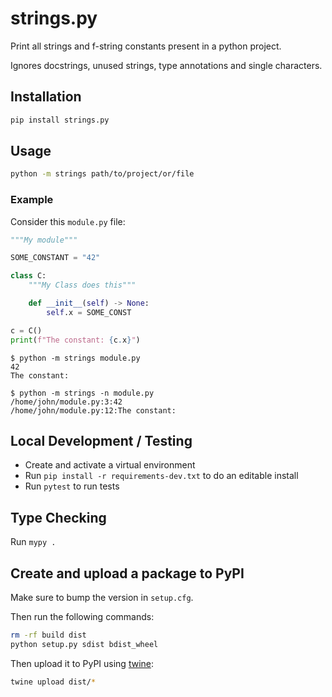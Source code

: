 # strings.py

Print all strings and f-string constants present in a python project.

Ignores docstrings, unused strings, type annotations and single characters.

## Installation

```bash
pip install strings.py
```

## Usage

```bash
python -m strings path/to/project/or/file
```

### Example

Consider this `module.py` file:

```python
"""My module"""

SOME_CONSTANT = "42"

class C:
    """My Class does this"""

    def __init__(self) -> None:
        self.x = SOME_CONST

c = C()
print(f"The constant: {c.x}")
```

```console
$ python -m strings module.py
42
The constant:

$ python -m strings -n module.py
/home/john/module.py:3:42
/home/john/module.py:12:The constant:
```

## Local Development / Testing

- Create and activate a virtual environment
- Run `pip install -r requirements-dev.txt` to do an editable install
- Run `pytest` to run tests

## Type Checking

Run `mypy .`

## Create and upload a package to PyPI

Make sure to bump the version in `setup.cfg`.

Then run the following commands:

```bash
rm -rf build dist
python setup.py sdist bdist_wheel
```

Then upload it to PyPI using [twine](https://twine.readthedocs.io/en/latest/#installation):

```bash
twine upload dist/*
```
